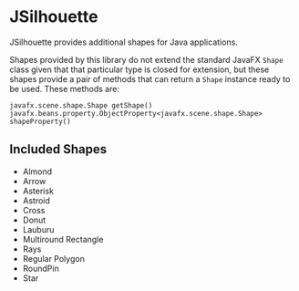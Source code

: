 # JSilhouette

JSilhouette provides additional shapes for Java applications.

Shapes provided by this library do not extend the standard JavaFX `Shape` class given that that particular type
is closed for extension, but these shapes provide a pair of methods that can return a `Shape` instance ready to
be used. These methods are:

```
javafx.scene.shape.Shape getShape()
javafx.beans.property.ObjectProperty<javafx.scene.shape.Shape> shapeProperty()
```

## Included Shapes

* Almond
* Arrow
* Asterisk
* Astroid
* Cross
* Donut
* Lauburu
* Multiround Rectangle
* Rays
* Regular Polygon
* RoundPin
* Star